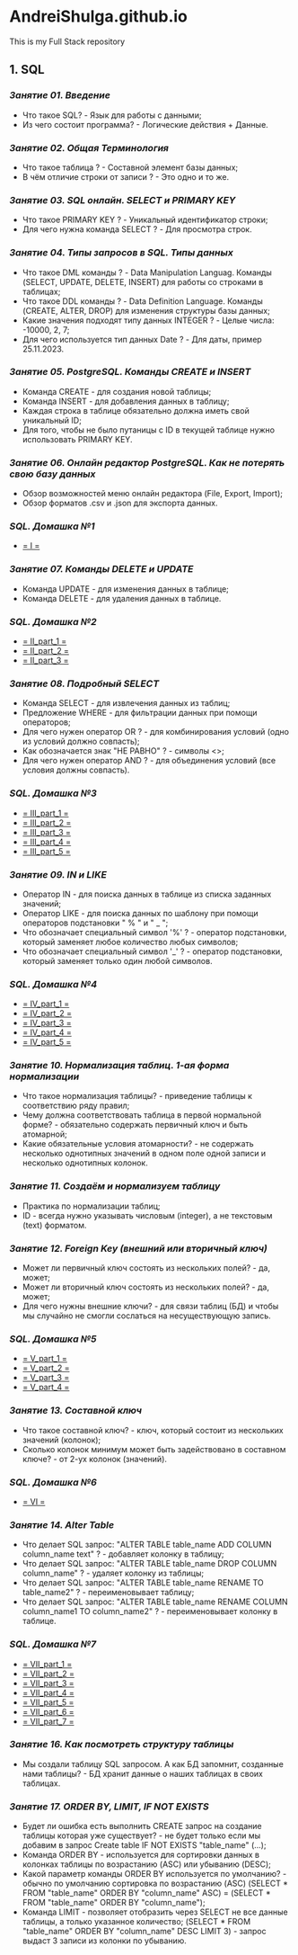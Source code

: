 # AndreiShulga.github.io
This is my Full Stack repository
## **1. SQL**
### *Занятие 01. Введение*
* Что такое SQL? - Язык для работы с данными;
* Из чего состоит программа? - Логические действия + Данные.
### *Занятие 02. Общая Терминология*
* Что такое таблица ? - Составной элемент базы данных;
* В чём отличие строки от записи ? - Это одно и то же.
### *Занятие 03. SQL онлайн. SELECT и PRIMARY KEY*
* Что такое PRIMARY KEY ? - Уникальный идентификатор строки;
* Для чего нужна команда SELECT ? - Для просмотра строк.
### *Занятие 04. Типы запросов в SQL. Типы данных*
* Что такое DML команды ? - Data Manipulation Languag. Команды (SELECT, UPDATE, DELETE, INSERT) для работы со строками в таблицах;
* Что такое DDL команды ? - Data Definition Language. Команды (CREATE, ALTER, DROP) для изменения структуры базы данных;
* Какие значения подходят типу данных INTEGER ? - Целые числа: -10000, 2, 7;
* Для чего используется тип данных Date ? - Для даты, пример 25.11.2023.
### *Занятие 05. PostgreSQL. Команды CREATE и INSERT*
* Команда CREATE - для создания новой таблицы;
* Команда INSERT - для добавления данных в таблицу;
* Каждая строка в таблице обязательно должна иметь свой уникальный ID;
* Для того, чтобы не было путаницы с ID в текущей таблице нужно использовать PRIMARY KEY.
### *Занятие 06. Онлайн редактор PostgreSQL. Как не потерять свою базу данных*
* Обзор возможностей меню онлайн редактора (File, Export, Import);
* Обзор форматов .csv и .json для экспорта данных.
### *SQL. Домашка №1*
* [= I =](https://sqliteonline.com/#share=9da086518f6806eadd5dbe1fef2eaf89ffa5541dc6ce506fb3cbdf71b2f21832)
### *Занятие 07. Команды DELETE и UPDATE*
* Команда UPDATE - для изменения данных в таблице;
* Команда DELETE - для удаления данных в таблице.
### *SQL. Домашка №2*
* [= II_part_1 =](https://sqliteonline.com/#share=ba9ece3ee4a3934bea632dba62827c0c168ab0f33c2e4a90f7018c6d4884983c)
* [= II_part_2 =](https://sqliteonline.com/#share=7a8e4528af337605a819ba69f97d7fa9ade5b9049fc0f9d7f0561190a51934c7)
* [= II_part_3 =](https://sqliteonline.com/#share=da009d2c8a4a8b913fca6f1f1c3c6386c60b4df8b9728e7a4c3c4bfe36377884)
### *Занятие 08. Подробный SELECT*
* Команда SELECT - для извлечения данных из таблиц;
* Предложение WHERE - для фильтрации данных при помощи операторов;
* Для чего нужен оператор OR ? - для комбинирования условий (одно из условий должно совпасть);
* Как обозначается знак "НЕ РАВНО" ? - символы <>;
* Для чего нужен оператор AND ? - для объединения условий (все условия должны совпасть).
### *SQL. Домашка №3*
* [= III_part_1 =](https://sqliteonline.com/#share=76da03ba156367b09f77fee4195d604945c5a90724583b40fabe66756ff1123b)
* [= III_part_2 =](https://sqliteonline.com/#share=857cfa89f3380d2a78a8bd7fb188d2423a63b0ac4bf6647355e0a4a2639f2e1c)
* [= III_part_3 =](https://sqliteonline.com/#share=0fa6dfc08bd6a644bb9ac1ddeee28a4dc37667a6b8a4b2ca19baf3d86dd1df75)
* [= III_part_4 =](https://sqliteonline.com/#share=6ce3e8a2b745b212e84ba2f26dd5f73e39b3d9801666fe0f0dc051642ea2a8bb)
* [= III_part_5 =](https://sqliteonline.com/#share=b3dc93466b9d59e2f943d584bec41285e819c5d6cfbd22454434ddcbf0ef2440)
### *Занятие 09. IN и LIKE*
* Оператор IN - для поиска данных в таблице из списка заданных значений;
* Оператор LIKE - для поиска данных по шаблону при помощи операторов подстановки " % " и " _ ";
* Что обозначает специальный символ '%' ? - оператор подстановки, который заменяет любое количество любых символов;
* Что обозначает специальный символ '_' ? - оператор подстановки, который заменяет только один любой символов.
### *SQL. Домашка №4*
* [= IV_part_1 =](https://sqliteonline.com/#share=4e05cbffa87da30fd453818e39b5a3249ccedaf5b547d06bb218705d620adacf)
* [= IV_part_2 =](https://sqliteonline.com/#share=e4df0ad39992b3395fb8303e8a56dcb7077d143ce68dcd3b05e1036452133362)
* [= IV_part_3 =](https://sqliteonline.com/#share=93c3a82856c50807952878ea0f4df713f8ca7240ce0ee3f9470d6eac2674bbcd)
* [= IV_part_4 =](https://sqliteonline.com/#share=00ddaea552873d0ee7107d417e994243815d8c07b7b3a718011914049a4288f9)
* [= IV_part_5 =](https://sqliteonline.com/#share=3193b7cc83867d5445a8483df2890584a9cd8d1d74de1f4a398bcb5fe983c3d7)
### *Занятие 10. Нормализация таблиц. 1-ая форма нормализации*
* Что такое нормализация таблицы? - приведение таблицы к соответствию ряду правил;
* Чему должна соответствовать таблица в первой нормальной форме? - обязательно содержать первичный ключ и быть атомарной;
* Какие обязательные условия атомарности? - не содержать несколько однотипных значений в одном поле одной записи и несколько однотипных колонок.
### *Занятие 11. Создаём и нормализуем таблицу*
* Практика по нормализации таблиц;
* ID - всегда нужно указывать числовым (integer), а не текстовым (text) форматом.
### *Занятие 12. Foreign Key (внешний или вторичный ключ)*
* Может ли первичный ключ состоять из нескольких полей? - да, может;
* Может ли вторичный ключ состоять из нескольких полей? - да, может;
* Для чего нужны внешние ключи? - для связи таблиц (БД) и чтобы мы случайно не смогли сослаться на несуществующую запись.
### *SQL. Домашка №5*
* [= V_part_1 =](https://sqliteonline.com/#share=3ae117682f2e239a46a0271416f298c7713e0a070201b6c69ad6bc2fb741cdca)
* [= V_part_2 =](https://sqliteonline.com/#share=48290810896411601b39f2a6b267cdc4988b662e0c9d6dc4ebb782be480acb88)
* [= V_part_3 =](https://sqliteonline.com/#share=658f6f430cbf3c7d2a842c189153ad81df3bdec64b649fedbac518d50d25e705)
* [= V_part_4 =](https://sqliteonline.com/#share=2764ca4073f2b225c375132b1db93951099444e870145225ec97662cd5e66d8b)
### *Занятие 13. Составной ключ*
* Что такое составной ключ? - ключ, который состоит из нескольких значений (колонок);
* Сколько колонок минимум может быть задействовано в составном ключе? - от 2-ух колонок (значений).
### *SQL. Домашка №6*
* [= VI =](https://docs.google.com/spreadsheets/d/1y-BHxmeVleCnMXOmk4Vt-Rt1u7OY8yenJR0pexco_So/edit?usp=sharing)
### *Занятие 14. Alter Table*
* Что делает SQL запрос: "ALTER TABLE table_name ADD COLUMN column_name text" ? - добавляет колонку в таблицу;
* Что делает SQL запрос: "ALTER TABLE table_name DROP COLUMN column_name" ? - удаляет колонку из таблицы;
* Что делает SQL запрос: "ALTER TABLE table_name RENAME TO table_name2" ? - переименовывает таблицу;
* Что делает SQL запрос: "ALTER TABLE table_name RENAME COLUMN column_name1 TO column_name2" ? - переименовывает колонку в таблице.
### *SQL. Домашка №7*
* [= VII_part_1 =](https://sqliteonline.com/#share=11405d86f5489f137ec7e858215f1a34ab48742319a110a56943ed7adcbf92f8)
* [= VII_part_2 =](https://sqliteonline.com/#share=99fdf074e057a8abd7e60b9318c081502e364214dba85f54379e08f7c3ff9b21)
* [= VII_part_3 =](https://sqliteonline.com/#share=b8d5617a8af7f1f45142ac6698da5530d7558640b57e847510e63bb484121267)
* [= VII_part_4 =](https://sqliteonline.com/#share=4f5ada6bbeb33b8438f137350ab1fd7f671776970b0dccdae658ca5d3de4a33b)
* [= VII_part_5 =](https://sqliteonline.com/#share=3fc173b1860157556934b6b39348b7d181387c5c629fe04ed33f1c078bd6355a)
* [= VII_part_6 =](https://sqliteonline.com/#share=19928cdcb4a7b8631caa9bfdfdfe4248dbe425c840cf964bfd2f123028e2601d)
* [= VII_part_7 =](https://sqliteonline.com/#share=1810623b42657bc457f1e14aff47ff67b6d1c22e276a450e12fbe7288f4aad0f)
### *Занятие 16. Как посмотреть структуру таблицы*
* Мы создали таблицу SQL запросом. А как БД запомнит, созданные нами таблицы? - БД хранит данные о наших таблицах в своих таблицах.
### *Занятие 17. ORDER BY, LIMIT, IF NOT EXISTS*
* Будет ли ошибка есть выполнить CREATE запрос на создание таблицы которая уже существует? - не будет только если мы добавим в запрос Create table IF NOT EXISTS "table_name" (...);
* Команда ORDER BY - используется для сортировки данных в колонках таблицы по возрастанию (ASC) или убыванию (DESC);
* Какой параметр команды  ORDER BY используется по умолчанию? - обычно по умолчанию сортировка по возрастанию (ASC)
  (SELECT * FROM "table_name" ORDER BY "column_name" ASC) = (SELECT * FROM "table_name" ORDER BY "column_name");
* Команда LIMIT - позволяет отобразить через SELECT не все данные таблицы, а только указанное количество;
  (SELECT * FROM "table_name" ORDER BY "column_name" DESC LIMIT 3) - запрос выдаст 3 записи из колонки по убыванию.
